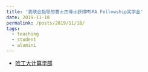 ```yaml
---
title: '我联合指导的曹士杰博士获得MSRA Fellowship奖学金'
date: 2019-11-18
permalink: /posts/2019/11/18/
tags:
  - teaching
  - student
  - alumini
---
```


* [哈工大计算学部](http://cs.hit.edu.cn/2019/1118/c11270a232986/pagem.htm)